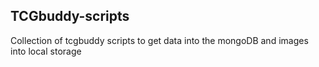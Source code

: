 ## TCGbuddy-scripts

Collection of tcgbuddy scripts to get data into the mongoDB and images into local storage

